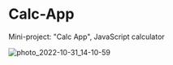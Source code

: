 # Calc-App

Mini-project: "Calc App", JavaScript calculator

![photo_2022-10-31_14-10-59](https://user-images.githubusercontent.com/116952965/198994984-81979ea1-1d9c-46b7-9d92-a04291529322.jpg)
